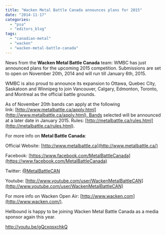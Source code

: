 ```yaml
---
title: "Wacken Metal Battle Canada announces plans for 2015"
date: "2014-11-17"
categories: 
  - "psa"
  - "editors_blog"
tags: 
  - "canadian-metal"
  - "wacken"
  - "wacken-metal-battle-canada"
---
```


News from the **Wacken Metal Battle Canada** team: WMBC has just announced plans for the upcoming 2015 competition. Submissions are set to open on November 20th, 2014 and will run till January 6th, 2015.

WMBC is also proud to announce its expansion to Ottawa, Quebec City, Saskatoon and Winnipeg to join Vancouver, Calgary, Edmonton, Toronto, and Montreal as the official battle grounds.

As of November 20th bands can apply at the following link: [http://www.metalbattle.ca/apply.html](http://www.metalbattle.ca/apply.html). Bands selected will be announced at a later date in January 2015. Rules: [http://metalbattle.ca/rules.html](http://metalbattle.ca/rules.html).

For more info on **Metal Battle Canada**:

Official Website: [http://www.metalbattle.ca](http://www.metalbattle.ca/)

Facebook: [https://www.facebook.com/MetalBattleCanada](https://www.facebook.com/MetalBattleCanada)

Twitter: [@MetalBattleCAN](http://www.twitter.com/MetalBattleCAN)

Youtube: [http://www.youtube.com/user/WackenMetalBattleCAN](http://www.youtube.com/user/WackenMetalBattleCAN)

For more info on Wacken Open Air: [http://www.wacken.com](http://www.wacken.com/).

Hellbound is happy to be joining Wacken Metal Battle Canada as a media sponsor again this year.

http://youtu.be/gQcxqsxchkQ
